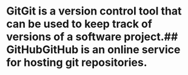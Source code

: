 <h1>GitGit is a version control tool that can be used to keep track of versions of a software project.## GitHubGitHub is an online service for hosting git repositories.</h1>